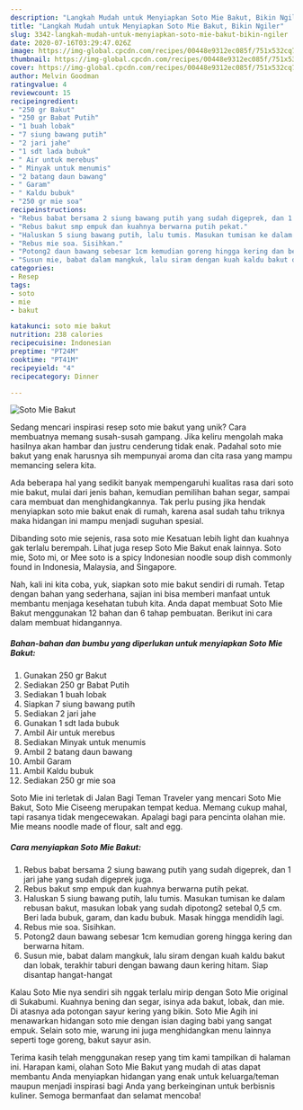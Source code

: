 ```yaml
---
description: "Langkah Mudah untuk Menyiapkan Soto Mie Bakut, Bikin Ngiler"
title: "Langkah Mudah untuk Menyiapkan Soto Mie Bakut, Bikin Ngiler"
slug: 3342-langkah-mudah-untuk-menyiapkan-soto-mie-bakut-bikin-ngiler
date: 2020-07-16T03:29:47.026Z
image: https://img-global.cpcdn.com/recipes/00448e9312ec085f/751x532cq70/soto-mie-bakut-foto-resep-utama.jpg
thumbnail: https://img-global.cpcdn.com/recipes/00448e9312ec085f/751x532cq70/soto-mie-bakut-foto-resep-utama.jpg
cover: https://img-global.cpcdn.com/recipes/00448e9312ec085f/751x532cq70/soto-mie-bakut-foto-resep-utama.jpg
author: Melvin Goodman
ratingvalue: 4
reviewcount: 15
recipeingredient:
- "250 gr Bakut"
- "250 gr Babat Putih"
- "1 buah lobak"
- "7 siung bawang putih"
- "2 jari jahe"
- "1 sdt lada bubuk"
- " Air untuk merebus"
- " Minyak untuk menumis"
- "2 batang daun bawang"
- " Garam"
- " Kaldu bubuk"
- "250 gr mie soa"
recipeinstructions:
- "Rebus babat bersama 2 siung bawang putih yang sudah digeprek, dan 1 jari jahe yang sudah digeprek juga."
- "Rebus bakut smp empuk dan kuahnya berwarna putih pekat."
- "Haluskan 5 siung bawang putih, lalu tumis. Masukan tumisan ke dalam rebusan bakut, masukan lobak yang sudah dipotong2 setebal 0,5 cm. Beri lada bubuk, garam, dan kadu bubuk. Masak hingga mendidih lagi."
- "Rebus mie soa. Sisihkan."
- "Potong2 daun bawang sebesar 1cm kemudian goreng hingga kering dan berwarna hitam."
- "Susun mie, babat dalam mangkuk, lalu siram dengan kuah kaldu bakut dan lobak, terakhir taburi dengan bawang daun kering hitam. Siap disantap hangat-hangat"
categories:
- Resep
tags:
- soto
- mie
- bakut

katakunci: soto mie bakut 
nutrition: 238 calories
recipecuisine: Indonesian
preptime: "PT24M"
cooktime: "PT41M"
recipeyield: "4"
recipecategory: Dinner

---
```



![Soto Mie Bakut](https://img-global.cpcdn.com/recipes/00448e9312ec085f/751x532cq70/soto-mie-bakut-foto-resep-utama.jpg)

Sedang mencari inspirasi resep soto mie bakut yang unik? Cara membuatnya memang susah-susah gampang. Jika keliru mengolah maka hasilnya akan hambar dan justru cenderung tidak enak. Padahal soto mie bakut yang enak harusnya sih mempunyai aroma dan cita rasa yang mampu memancing selera kita.

Ada beberapa hal yang sedikit banyak mempengaruhi kualitas rasa dari soto mie bakut, mulai dari jenis bahan, kemudian pemilihan bahan segar, sampai cara membuat dan menghidangkannya. Tak perlu pusing jika hendak menyiapkan soto mie bakut enak di rumah, karena asal sudah tahu triknya maka hidangan ini mampu menjadi suguhan spesial.

Dibanding soto mie sejenis, rasa soto mie Kesatuan lebih light dan kuahnya gak terlalu berempah. Lihat juga resep Soto Mie Bakut enak lainnya. Soto mie, Soto mi, or Mee soto is a spicy Indonesian noodle soup dish commonly found in Indonesia, Malaysia, and Singapore.


Nah, kali ini kita coba, yuk, siapkan soto mie bakut sendiri di rumah. Tetap dengan bahan yang sederhana, sajian ini bisa memberi manfaat untuk membantu menjaga kesehatan tubuh kita. Anda dapat membuat Soto Mie Bakut menggunakan 12 bahan dan 6 tahap pembuatan. Berikut ini cara dalam membuat hidangannya.

<!--inarticleads1-->

##### Bahan-bahan dan bumbu yang diperlukan untuk menyiapkan Soto Mie Bakut:

1. Gunakan 250 gr Bakut
1. Sediakan 250 gr Babat Putih
1. Sediakan 1 buah lobak
1. Siapkan 7 siung bawang putih
1. Sediakan 2 jari jahe
1. Gunakan 1 sdt lada bubuk
1. Ambil  Air untuk merebus
1. Sediakan  Minyak untuk menumis
1. Ambil 2 batang daun bawang
1. Ambil  Garam
1. Ambil  Kaldu bubuk
1. Sediakan 250 gr mie soa


Soto Mie ini terletak di Jalan Bagi Teman Traveler yang mencari Soto Mie Bakut, Soto Mie Ciseeng merupakan tempat kedua. Memang cukup mahal, tapi rasanya tidak mengecewakan. Apalagi bagi para pencinta olahan mie. Mie means noodle made of flour, salt and egg. 

<!--inarticleads2-->

##### Cara menyiapkan Soto Mie Bakut:

1. Rebus babat bersama 2 siung bawang putih yang sudah digeprek, dan 1 jari jahe yang sudah digeprek juga.
1. Rebus bakut smp empuk dan kuahnya berwarna putih pekat.
1. Haluskan 5 siung bawang putih, lalu tumis. Masukan tumisan ke dalam rebusan bakut, masukan lobak yang sudah dipotong2 setebal 0,5 cm. Beri lada bubuk, garam, dan kadu bubuk. Masak hingga mendidih lagi.
1. Rebus mie soa. Sisihkan.
1. Potong2 daun bawang sebesar 1cm kemudian goreng hingga kering dan berwarna hitam.
1. Susun mie, babat dalam mangkuk, lalu siram dengan kuah kaldu bakut dan lobak, terakhir taburi dengan bawang daun kering hitam. Siap disantap hangat-hangat


Kalau Soto Mie nya sendiri sih nggak terlalu mirip dengan Soto Mie original di Sukabumi. Kuahnya bening dan segar, isinya ada bakut, lobak, dan mie. Di atasnya ada potongan sayur kering yang bikin. Soto Mie Agih ini menawarkan hidangan soto mie dengan isian daging babi yang sangat empuk. Selain soto mie, warung ini juga menghidangkan menu lainnya seperti toge goreng, bakut sayur asin. 

Terima kasih telah menggunakan resep yang tim kami tampilkan di halaman ini. Harapan kami, olahan Soto Mie Bakut yang mudah di atas dapat membantu Anda menyiapkan hidangan yang enak untuk keluarga/teman maupun menjadi inspirasi bagi Anda yang berkeinginan untuk berbisnis kuliner. Semoga bermanfaat dan selamat mencoba!
